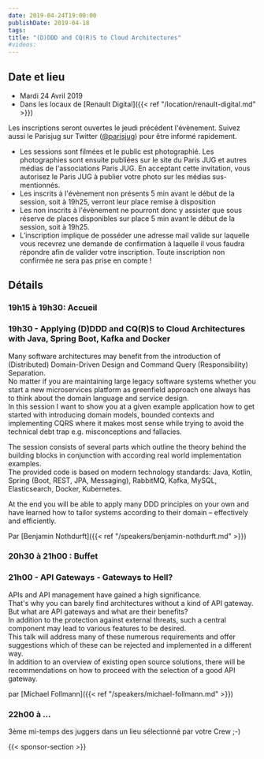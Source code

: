 ```yaml
---
date: 2019-04-24T19:00:00
publishDate: 2019-04-18
tags:
title: "(D)DDD and CQ(R)S to Cloud Architectures"
#videos:
---
```


## Date et lieu

- Mardi 24 Avril 2019
- Dans les locaux de [Renault Digital]({{< ref "/location/renault-digital.md" >}})

Les inscriptions seront ouvertes le jeudi précédent l'évènement. Suivez aussi le Parisjug sur Twitter ([@parisjug](https://twitter.com/parisjug)) pour être informé rapidement.
- Les sessions sont filmées et le public est photographié. Les photographies sont ensuite publiées sur le site du Paris JUG et autres médias de l'associations Paris JUG. En acceptant cette invitation, vous autorisez le Paris JUG à publier votre photo sur les médias sus-mentionnés.
- Les inscrits à l'évènement non présents 5 min avant le début de la session, soit à 19h25, verront leur place remise à disposition
- Les non inscrits à l'évènement ne pourront donc y assister que sous réserve de places disponibles sur place 5 min avant le début de la session, soit à 19h25.
- L’inscription implique de posséder une adresse mail valide sur laquelle vous recevrez une demande de confirmation à laquelle il vous faudra répondre afin de valider votre inscription. Toute inscription non confirmée ne sera pas prise en compte !

## Détails

### 19h15 à 19h30: Accueil

### 19h30 - Applying (D)DDD and CQ(R)S to Cloud Architectures with Java, Spring Boot, Kafka and Docker

Many software architectures may benefit from the introduction of (Distributed) Domain-Driven Design and Command Query (Responsibility) Separation.  
No matter if you are maintaining large legacy software systems whether you start a new microservices platform as greenfield approach one always has to think about the domain language and service design.  
In this session I want to show you at a given example application how to get started with introducing domain models, bounded contexts and implementing CQRS where it makes most sense while trying to avoid the technical debt trap e.g. misconceptions and fallacies.

The session consists of several parts which outline the theory behind the building blocks in conjunction with according real world implementation examples.  
The provided code is based on modern technology standards: Java, Kotlin, Spring (Boot, REST, JPA, Messaging), RabbitMQ, Kafka, MySQL, Elasticsearch, Docker, Kubernetes.

At the end you will be able to apply many DDD principles on your own and have learned how to tailor systems according to their domain – effectively and efficiently.

Par [Benjamin Nothdurft]({{< ref "/speakers/benjamin-nothdurft.md" >}})

### 20h30 à 21h00 : Buffet

### 21h00 - API Gateways - Gateways to Hell?

APIs and API management have gained a high significance.  
That's why you can barely find architectures without a kind of API gateway.  
But what are API gateways and what are their benefits?  
In addition to the protection against external threats, such a central component may lead to various features to be desired.  
This talk will address many of these numerous requirements and offer suggestions which of these can be rejected and implemented in a different way.  
In addition to an overview of existing open source solutions, there will be recommendations on how to proceed with the selection of a good API gateway.

par [Michael Follmann]({{< ref "/speakers/michael-follmann.md" >}})

### 22h00 à ...

3ème mi-temps des juggers dans un lieu sélectionné par votre Crew ;-)

{{< sponsor-section >}}
